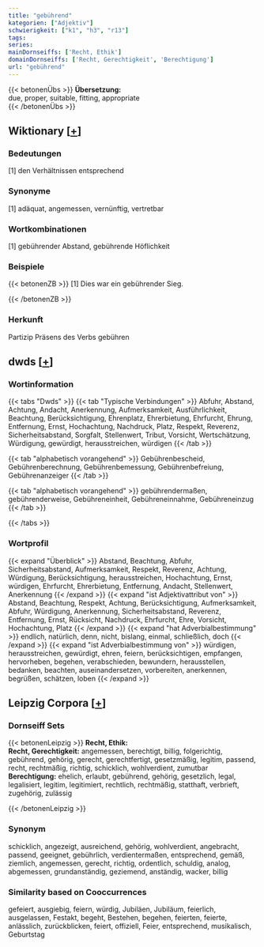 ```yaml
---
title: "gebührend"
kategorien: ["Adjektiv"]
schwierigkeit: ["k1", "h3", "r13"]
tags:
series:
mainDornseiffs: ['Recht, Ethik']
domainDornseiffs: ['Recht, Gerechtigkeit', 'Berechtigung']
url: "gebührend"
---
```


{{< betonenÜbs >}}
**Übersetzung:**  
due, proper, suitable, fitting, appropriate  
{{< /betonenÜbs >}}

## Wiktionary [[+](https://de.wiktionary.org/wiki/gebührend)]

### Bedeutungen
[1] den Verhältnissen entsprechend  

### Synonyme
[1] adäquat, angemessen, vernünftig, vertretbar  

### Wortkombinationen
[1] gebührender Abstand, gebührende Höflichkeit  

### Beispiele
{{< betonenZB >}}
[1] Dies war ein gebührender Sieg.  

{{< /betonenZB >}}
### Herkunft
Partizip Präsens des Verbs gebühren  



## dwds [[+](https://www.dwds.de/wb/gebührend)]

### Wortinformation
{{< tabs "Dwds" >}}
{{< tab "Typische Verbindungen" >}}
Abfuhr, Abstand, Achtung, Andacht, Anerkennung, Aufmerksamkeit, Ausführlichkeit, Beachtung, Berücksichtigung, Ehrenplatz, Ehrerbietung, Ehrfurcht, Ehrung, Entfernung, Ernst, Hochachtung, Nachdruck, Platz, Respekt, Reverenz, Sicherheitsabstand, Sorgfalt, Stellenwert, Tribut, Vorsicht, Wertschätzung, Würdigung, gewürdigt, herausstreichen, würdigen
{{< /tab >}}

{{< tab "alphabetisch vorangehend" >}}
Gebührenbescheid, Gebührenberechnung, Gebührenbemessung, Gebührenbefreiung, Gebührenanzeiger
{{< /tab >}}

{{< tab "alphabetisch vorangehend" >}}
gebührendermaßen, gebührenderweise, Gebühreneinheit, Gebühreneinnahme, Gebühreneinzug
{{< /tab >}}

{{< /tabs >}}

### Wortprofil
{{< expand "Überblick" >}} Abstand, Beachtung, Abfuhr, Sicherheitsabstand, Aufmerksamkeit, Respekt, Reverenz, Achtung, Würdigung, Berücksichtigung, herausstreichen, Hochachtung, Ernst, würdigen, Ehrfurcht, Ehrerbietung, Entfernung, Andacht, Stellenwert, Anerkennung {{< /expand >}}
{{< expand "ist Adjektivattribut von" >}} Abstand, Beachtung, Respekt, Achtung, Berücksichtigung, Aufmerksamkeit, Abfuhr, Würdigung, Anerkennung, Sicherheitsabstand, Reverenz, Entfernung, Ernst, Rücksicht, Nachdruck, Ehrfurcht, Ehre, Vorsicht, Hochachtung, Platz {{< /expand >}}
{{< expand "hat Adverbialbestimmung" >}} endlich, natürlich, denn, nicht, bislang, einmal, schließlich, doch {{< /expand >}}
{{< expand "ist Adverbialbestimmung von" >}} würdigen, herausstreichen, gewürdigt, ehren, feiern, berücksichtigen, empfangen, hervorheben, begehen, verabschieden, bewundern, herausstellen, bedanken, beachten, auseinandersetzen, vorbereiten, anerkennen, begrüßen, schätzen, loben {{< /expand >}}

## Leipzig Corpora [[+](https://corpora.uni-leipzig.de/en/res?word=gebührend&corpusId=deu_newscrawl-public_2018)]

### Dornseiff Sets
{{< betonenLeipzig >}}
**Recht, Ethik:**  
**Recht, Gerechtigkeit:** angemessen, berechtigt, billig, folgerichtig, gebührend, gehörig, gerecht, gerechtfertigt, gesetzmäßig, legitim, passend, recht, rechtmäßig, richtig, schicklich, wohlverdient, zumutbar  
**Berechtigung:** ehelich, erlaubt, gebührend, gehörig, gesetzlich, legal, legalisiert, legitim, legitimiert, rechtlich, rechtmäßig, statthaft, verbrieft, zugehörig, zulässig  

{{< /betonenLeipzig >}}

### Synonym
schicklich, angezeigt, ausreichend, gehörig, wohlverdient, angebracht, passend, geeignet, gebührlich, verdientermaßen, entsprechend, gemäß, ziemlich, angemessen, gerecht, richtig, ordentlich, schuldig, analog, abgemessen, grundanständig, geziemend, anständig, wacker, billig


### Similarity based on Cooccurrences
gefeiert, ausgiebig, feiern, würdig, Jubiläen, Jubiläum, feierlich, ausgelassen, Festakt, begeht, Bestehen, begehen, feierten, feierte, anlässlich, zurückblicken, feiert, offiziell, Feier, entsprechend, musikalisch, Geburtstag

